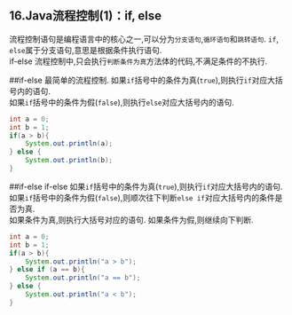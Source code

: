 16.Java流程控制(1)：if, else
---
流程控制语句是编程语言中的核心之一,可以分为`分支语句`,`循环语句`和`跳转语句`.
`if`, `else`属于分支语句,意思是根据条件执行语句.  
if-else 流程控制中,只会执行`判断条件为真`方法体的代码,不满足条件的不执行.   

##if-else
最简单的流程控制.
如果`if`括号中的条件为真(`true`),则执行`if`对应大括号内的语句.  
如果`if`括号中的条件为假(`false`),则执行`else`对应大括号内的语句.    

```java
int a = 0;
int b = 1;
if(a > b){
	System.out.println(a);
} else {
	System.out.println(b);
}
```

##if-else if-else
如果`if`括号中的条件为真(`true`),则执行`if`对应大括号内的语句.  
如果`if`括号中的条件为假(`false`),则顺次往下判断`else if`对应大括号内的条件是否为真.  
如果条件为真,则执行大括号对应的语句.
如果条件为假,则继续向下判断.   

```java
int a = 0;
int b = 1;
if(a > b){
	System.out.println("a > b");
} else if (a == b){
	System.out.println("a == b");
} else {
	System.out.println("a < b");
}
```
